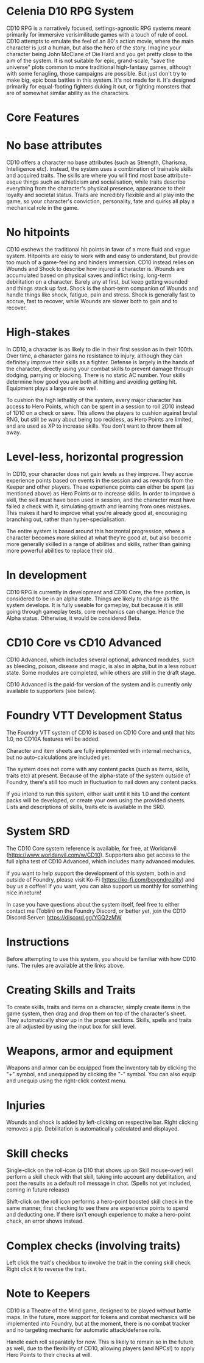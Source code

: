 # Celenia D10 RPG System
CD10 RPG is a narratively focused, settings-agnostic RPG systems meant primarily for immersive verisimilitude games with a touch of rule of cool. CD10 attempts to emulate the feel of an 80's action movie, where the main character is just a human, but also the hero of the story. Imagine your character being John McClane of Die Hard and you get pretty close to the aim of the system. It is not suitable for epic, grand-scale, "save the universe" plots common to more traditional high-fantasy games, although with some fenagling, those campaigns are possible. But just don't try to make big, epic boss battles in this system. It's not made for it. It's designed primarily for equal-footing fighters duking it out, or fighting monsters that are of somewhat similar ability as the characters.

# Core Features
# No base attributes
CD10 offers a character no base attributes (such as Strength, Charisma, Intelligence etc). Instead, the system uses a combination of trainable skills and acquired traits. The skills are where you will find most base attribute-esque things such as athleticism and socialisation, while traits describe everything from the character's physical presence, appearance to their loyalty and societal status. Traits are incredibly flexible and all play into the game, so your character's conviction, personality, fate and quirks all play a mechanical role in the game.

# No hitpoints
CD10 eschews the traditional hit points in favor of a more fluid and vague system. Hitpoints are easy to work with and easy to understand, but provide too much of a game-feeling and hinders immersion. CD10 instead relies on Wounds and Shock to describe how injured a character is. Wounds are accumulated based on physical saves and inflict rising, long-term debilitation on a character. Barely any at first, but keep getting wounded and things stack up fast. Shock is the short-term companion of Wounds and handle things like shock, fatigue, pain and stress. Shock is generally fast to accrue, fast to recover, while Wounds are slower both to gain and to recover.

# High-stakes
In CD10, a character is as likely to die in their first session as in their 100th. Over time, a character gains no resistance to injury, although they can definitely improve their skills as a fighter. Defense is largely in the hands of the character, directly using your combat skills to prevent damage through dodging, parrying or blocking. There is no static AC number. Your skills determine how good you are both at hitting and avoiding getting hit. Equipment plays a large role as well.

To cushion the high lethality of the system, every major character has access to Hero Points, which can be spent in a session to roll 2D10 instead of 1D10 on a check or save. This allows the players to cushion against brutal RNG, but still be wary about being too reckless, as Hero Points are limited, and are used as XP to increase skills. You don't want to throw them all away.

# Level-less, horizontal progression
In CD10, your character does not gain levels as they improve. They accrue experience points based on events in the session and as rewards from the Keeper and other players. These experience points can either be spent (as mentioned above) as Hero Points or to increase skills. In order to improve a skill, the skill must have been used in session, and the character must have failed a check with it, simulating growth and learning from ones mistakes. This makes it hard to improve what you're already good at, encouraging branching out, rather than hyper-specialisation.

The entire system is based around this horizontal progression, where a character becomes more skilled at what they're good at, but also become more generally skilled in a range of abilities and skills, rather than gaining more powerful abilities to replace their old.

# In development
CD10 RPG is currently in development and CD10 Core, the free portion, is considered to be in an alpha state. Things are likely to change as the system develops. It is fully useable for gameplay, but because it is still going through gameplay tests, core mechanics can change. Hence the Alpha status. Otherwise, it would be considered Beta.

# CD10 Core vs CD10 Advanced
CD10 Advanced, which includes several optional, advanced modules, such as bleeding, poison, disease and magic, is also in alpha, but in a less robust state. Some modules are completed, while others are still in the draft stage. 

CD10 Advanced is the paid-for version of the system and is currently only available to supporters (see below).

# Foundry VTT Development Status
The Foundry VTT system of CD10 is based on CD10 Core and until that hits 1.0, no CD10A features will be added.

Character and item sheets are fully implemented with internal mechanics, but no auto-calculations are included yet.

The system does not come with any content packs (such as items, skills, traits etc) at present. Because of the alpha-state of the system outside of Foundry, there's still too much in fluctuation to nail down any content packs.

If you intend to run this system, either wait until it hits 1.0 and the content packs will be developed, or create your own using the provided sheets. Lists and descriptions of skills, traits etc is available in the SRD.

# System SRD
The CD10 Core system reference is available, for free, at Worldanvil (https://www.worldanvil.com/w/CD10). Supporters also get access to the full alpha test of CD10 Advanced, which includes many advanced modules.

If you want to help support the development of this system, both in and outside of Foundry, please visit Ko-Fi (https://ko-fi.com/beyondreality) and buy us a coffee! If you want, you can also support us monthly for something nice in return!

In case you have questions about the system itself, feel free to either contact me (Toblin) on the Foundry Discord, or better yet, join the CD10 Discord Server: https://discord.gg/YGQ2zMW

# Instructions
Before attempting to use this system, you should be familiar with how CD10 runs. The rules are available at the links above.

# Creating Skills and Traits
To create skills, traits and items on a character, simply create items in the game system, then drag and drop them on top of the character's sheet. They automatically show up in the proper sections. Skills, spells and traits are all adjusted by using the input box for skill level. 

# Weapons, armor and equipment
Weapons and armor can be equipped from the inventory tab by clicking the "+" symbol, and unequipped by clicking the "-" symbol. You can also equip and unequip using the right-click context menu.

# Injuries
Wounds and shock is added by left-clicking on respective bar. Right clicking removes a pip. Debilitation is automatically calculated and displayed.

# Skill checks
Single-click on the roll-icon (a D10 that shows up on Skill mouse-over) will perform a skill check with that skill, taking into account any debilitation, and post the results as a default roll message in chat. (Spells not yet included, coming in future release)

Shift-click on the roll icon performs a hero-point boosted skill check in the same manner, first checking to see there are experience points to spend and deducting one. If there isn't enough experience to make a hero-point check, an error shows instead.

# Complex checks (involving traits)
Left click the trait's checkbox to involve the trait in the coming skill check. Right click it to reverse the trait.

# Note to Keepers
CD10 is a Theatre of the Mind game, designed to be played without battle maps. In the future, more support for tokens and combat mechanics will be implemented into Foundry, but at the moment, there is no combat tracker and no targeting mechanic for automatic attack/defense rolls.

Handle each roll separately for now. This is likely to remain so in the future as well, due to the flexibility of CD10, allowing players (and NPCs!) to apply Hero Points to their checks at will.